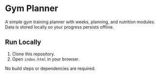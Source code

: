 # Gym Planner

A simple gym training planner with weeks, planning, and nutrition modules. Data is stored locally so your progress persists offline.

## Run Locally

1. Clone this repository.
2. Open `index.html` in your browser.

No build steps or dependencies are required.
